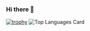### Hi there 👋

<!--
**rykz-s/rykz-s** is a ✨ _special_ ✨ repository because its `README.md` (this file) appears on your GitHub profile. 


Here are some ideas to get you started:

- 🔭 I’m currently working on ...
- 🌱 I’m currently learning ...
- 👯 I’m looking to collaborate on ...
- 🤔 I’m looking for help with ...
- 💬 Ask me about ...
- 📫 How to reach me: ...
- 😄 Pronouns: ...
- ⚡ Fun fact: ...
-->
[![trophy](https://github-profile-trophy.vercel.app/?username=rykz-s&theme=juicyfresh)](https://github.com/ryo-ma/github-profile-trophy)
![Top Languages Card](https://github-readme-stats.vercel.app/api/top-langs/?username=rykz-s)
